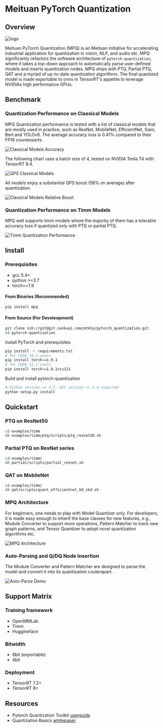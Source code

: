 # Meituan PyTorch Quantization

## Overview

![logo](assets/mpq_logo.png)

Meituan PyTorch Quantization (MPQ) is an Meituan initiative for accelerating industrial application for quantization in vision, NLP, and audio etc. MPQ significantly refactors the software architecture of `pytorch-quantization`, where it takes a top-down approach to automatically parse user-defined models and inserts quantization nodes. MPQ ships with PTQ, Partial PTQ, QAT and a myriad of up-to-date quantization algorithms. The final quantized model is made exportable to onnx in TensorRT's appetite to leverage NVIDIAs high performance GPUs.

## Benchmark

### Quantization Performance on Classical Models 

MPQ Quantization performance is tested with a list of classical models that are mostly used in practice, such as ResNet, MobileNet, EfficientNet, Swin, Bert and YOLOv6. The average accuracy loss is 0.41% compared to their FP16 counterparts.

![Classical Models Accuracy](assets/sop_acc.png)

The following chart uses a batch size of 4, tested on NVIDIA Tesla T4 with TensorRT 8.4.

![QPS Classical Models](assets/sop_perf.png)

All models enjoy a substantial QPS boost (58% on average) after quantization.

![Classical Models Relative Boost](assets/sop_rel_boost.png)

### Quantization Performance on Timm Models

MPQ well supports timm models where the majority of them has a tolerable accuracy loss if quantized only with PTQ or partial PTQ.

![Timm Quantization Performance](assets/Timm_PTQ_perf.png)

## Install

### Prerequisites

- gcc 5.4+
- python >=3.7
- torch>=1.9

#### From Binaries (Recommended)

```bash
pip install mpq
```

#### From Source (For Develeopment)

```bash
git clone ssh://git@git.sankuai.com/mtmlp/pytorch_quantization.git
cd pytorch-quantization
```

Install PyTorch and prerequisites
```bash
pip install -r requirements.txt
# for CUDA 10.2 users
pip install torch>=1.9.1
# for CUDA 11.1 users
pip install torch>=1.9.1+cu111
```

Build and install pytorch-quantization
```bash
# Python version >= 3.7, GCC version >= 5.4 required
python setup.py install
```

## Quickstart

### PTQ on ResNet50 
```bash
cd examples/timm
sh examples/timm/ptq/scripts/ptq_resnet50.sh
```

### Partial PTQ on ResNet series

```bash
cd examples/timm/
sh partial/scripts/partial_resnet.sh
```
### QAT on MobileNet
```bash
cd examples/timm/
sh qat/scripts/quant_efficientnet_b0_skd.sh
```

### MPQ Architecture

For beginners, one needs to play with Model Quantizer only. For developers, it is made easy enough to inherit the base classes for new features, e.g., Module Converter to support more operations, Pattern Matcher to track new graph patterns, and Tensor Quantizer to adopt novel quantization algorithms etc.

![MPQ Architecture](assets/architecture.png)

### Auto-Parsing and Q/DQ Node Insertion

The Module Converter and Pattern Matcher are designed to parse the model and convert it into its quantization couterapart.

![Auto-Parse Demo](assets/auto_parse_demo.gif)


## Support Matrix

### Training framework
- OpenMMLab
- Timm
- Huggineface

### Bitwidth
- 8bit (exportable)
- 4bit

### Deployment
- TensorRT 7.2+
- TensorRT 8+

## Resources

* Pytorch Quantization Toolkit [userguide](https://docs.nvidia.com/deeplearning/tensorrt/pytorch-quantization-toolkit/docs/userguide.html)
* Quantization Basics [whitepaper](https://arxiv.org/abs/2004.09602)

